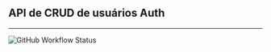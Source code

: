 ## API de CRUD de usuários Auth
-----

![GitHub Workflow Status](https://img.shields.io/github/workflow/status/alexsantossilva/ms-auth-88aoj/maven)